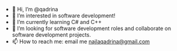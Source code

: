 - 👋 Hi, I’m @qadrina
- 👀 I’m interested in software development!
- 🌱 I’m currently learning C# and C++
- 💞️ I’m looking for software development roles and collaborate on software development projects.
- 📫 How to reach me: email me najlaqadrina@gmail.com

<!---
qadrina/qadrina is a ✨ special ✨ repository because its `README.md` (this file) appears on your GitHub profile.
You can click the Preview link to take a look at your changes.
--->

